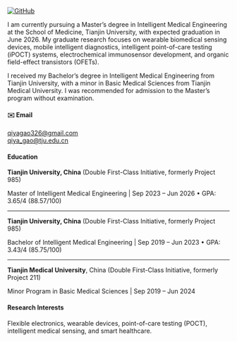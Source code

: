 [![GitHub](https://img.shields.io/badge/GitHub-QiyaGao326-blue?logo=github)](https://github.com/QiyaGao326)


I am currently pursuing a Master’s degree in Intelligent Medical Engineering at the School of Medicine, Tianjin University, with expected graduation in June 2026. My graduate research focuses on wearable biomedical sensing devices, mobile intelligent diagnostics, intelligent point-of-care testing (iPOCT) systems, electrochemical immunosensor development, and organic field-effect transistors (OFETs). 

I received my Bachelor’s degree in Intelligent Medical Engineering from Tianjin University, with a minor in Basic Medical Sciences from Tianjin Medical University. I was recommended for admission to the Master’s program without examination.

#### ✉️ Email 
[qiyagao326@gmail.com](mailto:qiyagao326@gmail.com)  
[qiya_gao@tju.edu.cn](mailto:qiya_gao@tju.edu.cn)

#### Education  
**Tianjin University, China** (Double First-Class Initiative, formerly Project 985)

Master of Intelligent Medical Engineering | Sep 2023 – Jun 2026
• GPA: 3.65/4 (88.57/100)

---

**Tianjin University, China** (Double First-Class Initiative, formerly Project 985)

Bachelor of Intelligent Medical Engineering | Sep 2019 – Jun 2023
• GPA: 3.43/4 (85.75/100)  

---

**Tianjin Medical University**, China (Double First-Class Initiative, formerly Project 211)

Minor Program in Basic Medical Sciences | Sep 2019 – Jun 2024

#### Research Interests  
Flexible electronics, wearable devices, point-of-care testing (POCT), intelligent medical sensing, and smart healthcare.

